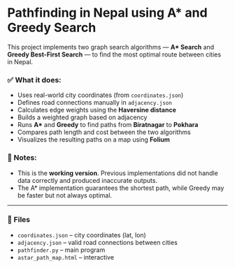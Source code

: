 # Pathfinding in Nepal using A* and Greedy Search

This project implements two graph search algorithms — **A\* Search** and **Greedy Best-First Search** — to find the most optimal route between cities in Nepal.

### ✅ What it does:
- Uses real-world city coordinates (from `coordinates.json`)
- Defines road connections manually in `adjacency.json`
- Calculates edge weights using the **Haversine distance**
- Builds a weighted graph based on adjacency
- Runs **A\*** and **Greedy** to find paths from **Biratnagar** to **Pokhara**
- Compares path length and cost between the two algorithms
- Visualizes the resulting paths on a map using **Folium**

### 📌 Notes:
- This is the **working version**. Previous implementations did not handle data correctly and produced inaccurate outputs.
- The A\* implementation guarantees the shortest path, while Greedy may be faster but not always optimal.

---

### 📂 Files
- `coordinates.json` – city coordinates (lat, lon)
- `adjacency.json` – valid road connections between cities
- `pathfinder.py` – main program
- `astar_path_map.html` – interactive
